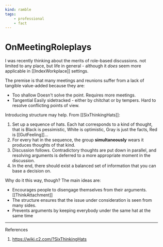 ```yaml
---
kind: ramble
tags:
    - professional
    - fact
---
```


# OnMeetingRoleplays

I was recently thinking about the merits of role-based discussions.
not limited to any place, but life in general - although it *does* seem more applicable in [[IndexWorkplace]] settings.

The premise is that many meetings and reunions suffer from a lack of tangible value-added because they are:

* Too shallow
    Doesn't solve the point.
    Requires more meetings.
* Tangential
    Easily sidetracked - either by chitchat or by tempers.
    Hard to resolve conflicting points of view.

Introducing structure may help. From [[SixThinkingHats]]:

1. Set up a sequence of hats.
    Each hat corresponds to a kind of thought, that is
    Black is pessimistic, White is optimistic,
    Gray is just the facts, Red is [[GutFeeling]]...
2. For every hat in the sequence, the group
    __simultaneously__ wears it
    produces thoughts of that kind.
3. Discussion follows.
    Contradictory thoughts are put down in parallel, and resolving arguments is deferred to a more appropriate moment in the discussion.
4. In the end, there should exist a balanced set of information that you can base a decision on.

Why do it this way, though? The main ideas are:

* Encourages people to disengage themselves from their arguments.
    [[ThinkAttachment]]
* The structure ensures that the issue under consideration is seen from many sides.
* Prevents arguments by keeping everybody under the same hat at the same time

___

References

1. <https://wiki.c2.com/?SixThinkingHats>
